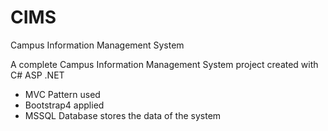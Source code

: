 # CIMS
Campus Information Management System

A complete Campus Information Management System project created with C# ASP .NET
- MVC Pattern used
- Bootstrap4 applied
- MSSQL Database stores the data of the system
